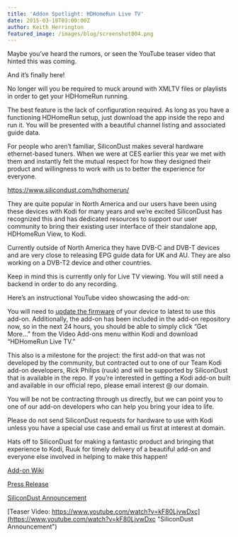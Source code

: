 ```yaml
---
title: 'Addon Spotlight: HDHomeRun Live TV'
date: 2015-03-18T03:00:00Z
author: Keith Herrington
featured_image: /images/blog/screenshot004.png
---
```

Maybe you’ve heard the rumors, or seen the YouTube teaser video that hinted this was coming.

 And it’s finally here!

 No longer will you be required to muck around with XMLTV files or playlists in order to get your HDHomeRun running.

 The best feature is the lack of configuration required. As long as you have a functioning HDHomeRun setup, just download the app inside the repo and run it. You will be presented with a beautiful channel listing and associated guide data.

 For people who aren’t familiar, SiliconDust makes several hardware ethernet-based tuners. When we were at CES earlier this year we met with them and instantly felt the mutual respect for how they designed their product and willingness to work with us to better the experience for everyone.

 <https://www.silicondust.com/hdhomerun/>

 They are quite popular in North America and our users have been using these devices with Kodi for many years and we’re excited SiliconDust has recognized this and has dedicated resources to support our user community to bring their existing user interface of their standalone app, HDHomeRun View, to Kodi.

 Currently outside of North America they have DVB-C and DVB-T devices and are very close to releasing EPG guide data for UK and AU. They are also working on a DVB-T2 device and other countries.

 Keep in mind this is currently only for Live TV viewing. You will still need a backend in order to do any recording.

 Here’s an instructional YouTube video showcasing the add-on:

  You will need to [update the firmware](https://forum.silicondust.com/forum/viewtopic.php?f=19&amp;t=2484 "HDHomerun Firmware Update") of your device to latest to use this add-on. Additionally, the add-on has been included in the add-on repository now, so in the next 24 hours, you should be able to simply click “Get More…” from the Video Add-ons menu within Kodi and download “HDHomeRun Live TV.”

 This also is a milestone for the project: the first add-on that was not developed by the community, but contracted out to one of our Team Kodi add-on developers, Rick Philips (ruuk) and will be supported by SiliconDust that is available in the repo. If you’re interested in getting a Kodi add-on built and available in our official repo, please email interest @ our domain.

 You will be not be contracting through us directly, but we can point you to one of our add-on developers who can help you bring your idea to life.

 Please do not send SiliconDust requests for hardware to use with Kodi unless you have a special use case and email us first at interest at domain.

 Hats off to SiliconDust for making a fantastic product and bringing that experience to Kodi, Ruuk for timely delivery of a beautiful add-on and everyone else involved in helping to make this happen!

 [Add-on Wiki](https://kodi.wiki/view/Add-on:HDHomeRun_Live_TV)

 [Press Release](http://blog.fyitelevision.com/2015/03/hdhomerun-kodi-add-on-brings-gorgeous.html#sthash.IAzjxVqF.Z7ifa3I2.dpbs)

 [SiliconDust Announcement](https://forum.silicondust.com/forum/viewtopic.php?f=87&amp;t=18949 "SiliconDust Announcement")

 [Teaser Video: https://www.youtube.com/watch?v=kF80LjvwDxc](https://www.youtube.com/watch?v=kF80LjvwDxc "SiliconDust Announcement")

 
